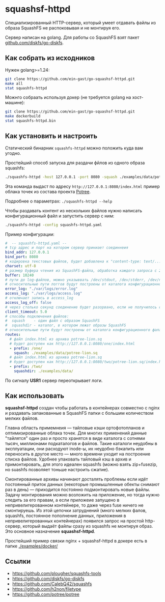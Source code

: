 # squashsf-httpd

Специализированный HTTP-сервер, который умеет отдавать файлы из образа SquashFS не распоковывая и не монтируя его.

Сервер написан на golang. Для работы со SquashFS взят пакет [github.com/diskfs/go-diskfs](https://github.com/diskfs/go-diskfs).

## Как собрать из исходников

Нужен golang>=1.24:
```bash
git clone https://github.com/ein-gast/go-squashsf-httpd.git
make all
stat squashfs-httpd
```

Можнго собраать используя докер (не требуется golang на хост-машине):
```bash
git clone https://github.com/ein-gast/go-squashsf-httpd.git
make dockerbuild
stat squashfs-httpd.bin
```

## Как установить и настроить

Статический бинарник `squashfs-httpd` можно положить куда вам угодно.

Простейший способ запуска для раздачи фйлов из одного образа squashfs:

```bash
./squashfs-httpd -host 127.0.0.1 -port 8080 -squash ./examples/data/potree-lion.sq
```

Эта команда выдаст по адресу `http://127.0.0.1:8080/index.html` пример облака точек из состава проекта [Potree](https://github.com/potree/potree). 

Подробнее о параметрах: `./squashfs-httpd --help`

Чтобы раздавать контент из нескольких файлов нужно написать конфигурационный файл и запустить сервер с ним:

```bash
./squashfs-httpd -config squashfs-httpd.yaml
```

Пример конфигурации:

```yaml
#  -- squashfs-httpd.yaml --
# tcp адрес и порт на котором сервер приниает соединнеия
bind_addr: 127.0.0.1
bind_port: 8080
# кодировка текстовых файлов, будет добавлена к "content-type: text/...; charset=..."
charset: utf-8
# размер буфера чтения из SquashFS-файла, обработка каждого запроса с 200-м ответом создаст такой буфер
buffer: 10240
# пути до log-файлов, можно указыввать /dev/stdout, /dev/stderr, /dev/null
# относительные пути логгов будут построены от каталога конфигурационного фала
error_log: "./var/logs/error.log"
access_log: "./var/logs/access.log"
# отключает запись в access_log
access_log_off: false
# через столько секунд соединение будет разорвано, если не получилось считать или записать в него данные
client_timeout: 5.0
# способы подключения файлов:
#  squash    - один файл с образом SquashFS
#  squashdir - каталог, в котором лежат образы SquashFS
# относительные пути будут построены от каталога конфигурационного фала
routes:
  # файл index.html из архива potree-lion.sq
  # будет доступен как http://127.0.0.1:8080/one/index.html
  - prefix: /one/
    squash: ./examples/data/potree-lion.sq
  # файл index.html из архива potree-lion.sq
  # будет доступен как http://127.0.0.1:8080/two/potree-lion.sq/index.html
  - prefix: /two/
    squashdir: ./examples/data/
```

По сигналу **USR1** сервер переоткрывает логи.

## Как использовать

**squashsf-httpd** создан чтобы работать в контейнерах совместно с nginx и раздавать запакованные в SquashFS папки с большим количеством мелких файлов.

Главна область примемнеия — тайловые кэши ортофотопланов и оптимизированные облака точек. Для многих применений данные "тайлятся" один раз и просто хранятся в виде каталога с сотнями тысяч, миллионами подкаталогов и файлов. Такие каталоги неудобны в эксплуатации, они расходуют inode-ы, их неудобно бэкапить или переносить в другое место — много времени уходит на построение списка файлов. Удобнее упаковать тайловый кэш в архив и примонтировать, для этого идеален squashfs (можно взять zip+fusezip, но suashfs позволяет тоньше настроить сжатие).

Смонтированные архивы начинают досталять проблемы если идёт постоянный приток данных (некоторые промышленные обекты снимают раз в день) — приходится постоянно подмонтировать новые файлы. Задачу монтирования можно возложить на приложение, но тогда нужно следить за его правам, а если приложеие запущено в непривелигерованном контейнере, то даже через fuse ничего не смонтируешь. Из этой цепочки затруднений (много мелких фалов, squashfs, постоянное пополнение данных, приложения в непривелигерованных контейнерах) появился запрос на простой http-сервер, который выдаёт файлы сразу из squashfs не монтируя образ. Это основное назначение **squashsf-httpd**.

Простейший пример связки nginx + squashsf-httpd в докере есть в папке [./examples/docker/](./examples/docker/)

## Ссылки
- https://github.com/plougher/squashfs-tools
- https://github.com/diskfs/go-diskfs
- https://github.com/CalebQ42/squashfs
- https://github.com/h2non/filetype
- https://github.com/potree/potree
